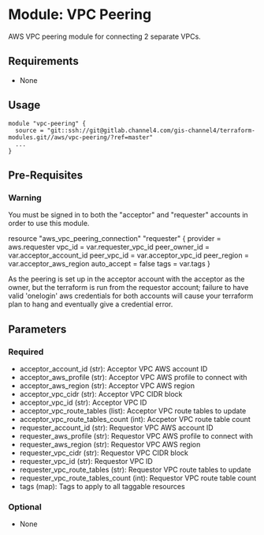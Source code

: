 # Module: VPC Peering
AWS VPC peering module for connecting 2 separate VPCs.

## Requirements
* None

## Usage
```
module "vpc-peering" {
  source = "git::ssh://git@gitlab.channel4.com/gis-channel4/terraform-modules.git//aws/vpc-peering/?ref=master"
  ...
}
```

## Pre-Requisites
### Warning
You must be signed in to both the "acceptor" and "requester" accounts in order to use this module.

resource "aws_vpc_peering_connection" "requester" {
  provider      = aws.requester
  vpc_id        = var.requester_vpc_id
  peer_owner_id = var.acceptor_account_id
  peer_vpc_id   = var.acceptor_vpc_id
  peer_region   = var.acceptor_aws_region
  auto_accept   = false
  tags          = var.tags
}

As the peering is set up in the acceptor account with the acceptor as the owner, but the terraform is run from the requestor account;
failure to have valid 'onelogin' aws credentials for both accounts will cause your terraform plan to hang and eventually give a credential error.

## Parameters
### Required
* acceptor_account_id (str): Acceptor VPC AWS account ID
* acceptor_aws_profile (str): Acceptor VPC AWS profile to connect with
* acceptor_aws_region (str): Acceptor VPC AWS region
* acceptor_vpc_cidr (str): Acceptor VPC CIDR block
* acceptor_vpc_id (str): Acceptor VPC ID
* acceptor_vpc_route_tables (list): Acceptor VPC route tables to update
* acceptor_vpc_route_tables_count (int): Accpetor VPC route table count
* requester_account_id (str): Requestor VPC AWS account ID
* requester_aws_profile (str): Requestor VPC AWS profile to connect with
* requester_aws_region (str): Requestor VPC AWS region
* requester_vpc_cidr (str): Requestor VPC CIDR block
* requester_vpc_id (str): Requestor VPC ID
* requester_vpc_route_tables (str): Requestor VPC route tables to update
* requester_vpc_route_tables_count (int): Requestor VPC route table count
* tags (map): Tags to apply to all taggable resources

### Optional
* None
